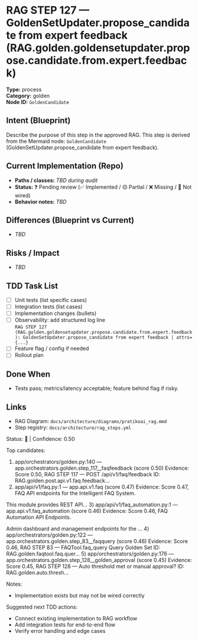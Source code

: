 # RAG STEP 127 — GoldenSetUpdater.propose_candidate from expert feedback (RAG.golden.goldensetupdater.propose.candidate.from.expert.feedback)

**Type:** process  
**Category:** golden  
**Node ID:** `GoldenCandidate`

## Intent (Blueprint)
Describe the purpose of this step in the approved RAG. This step is derived from the Mermaid node: `GoldenCandidate` (GoldenSetUpdater.propose_candidate from expert feedback).

## Current Implementation (Repo)
- **Paths / classes:** _TBD during audit_
- **Status:** ❓ Pending review (✅ Implemented / 🟡 Partial / ❌ Missing / 🔌 Not wired)
- **Behavior notes:** _TBD_

## Differences (Blueprint vs Current)
- _TBD_

## Risks / Impact
- _TBD_

## TDD Task List
- [ ] Unit tests (list specific cases)
- [ ] Integration tests (list cases)
- [ ] Implementation changes (bullets)
- [ ] Observability: add structured log line  
  `RAG STEP 127 (RAG.golden.goldensetupdater.propose.candidate.from.expert.feedback): GoldenSetUpdater.propose_candidate from expert feedback | attrs={...}`
- [ ] Feature flag / config if needed
- [ ] Rollout plan

## Done When
- Tests pass; metrics/latency acceptable; feature behind flag if risky.

## Links
- RAG Diagram: `docs/architecture/diagrams/pratikoai_rag.mmd`
- Step registry: `docs/architecture/rag_steps.yml`


<!-- AUTO-AUDIT:BEGIN -->
Status: 🔌  |  Confidence: 0.50

Top candidates:
1) app/orchestrators/golden.py:140 — app.orchestrators.golden.step_117__faqfeedback (score 0.50)
   Evidence: Score 0.50, RAG STEP 117 — POST /api/v1/faq/feedback
ID: RAG.golden.post.api.v1.faq.feedback...
2) app/api/v1/faq.py:1 — app.api.v1.faq (score 0.47)
   Evidence: Score 0.47, FAQ API endpoints for the Intelligent FAQ System.

This module provides REST API...
3) app/api/v1/faq_automation.py:1 — app.api.v1.faq_automation (score 0.46)
   Evidence: Score 0.46, FAQ Automation API Endpoints.

Admin dashboard and management endpoints for the ...
4) app/orchestrators/golden.py:122 — app.orchestrators.golden.step_83__faqquery (score 0.46)
   Evidence: Score 0.46, RAG STEP 83 — FAQTool.faq_query Query Golden Set
ID: RAG.golden.faqtool.faq.quer...
5) app/orchestrators/golden.py:176 — app.orchestrators.golden.step_128__golden_approval (score 0.45)
   Evidence: Score 0.45, RAG STEP 128 — Auto threshold met or manual approval?
ID: RAG.golden.auto.thresh...

Notes:
- Implementation exists but may not be wired correctly

Suggested next TDD actions:
- Connect existing implementation to RAG workflow
- Add integration tests for end-to-end flow
- Verify error handling and edge cases
<!-- AUTO-AUDIT:END -->